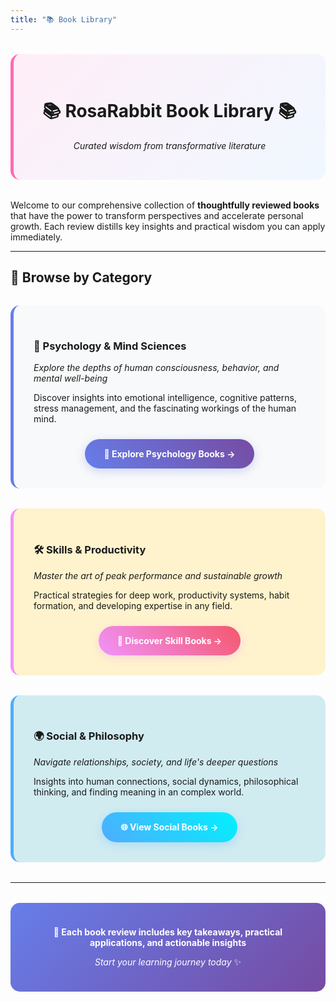 ```yaml
---
title: "📚 Book Library" 
---
```


<div style="text-align: center; margin: 2rem 0; padding: 2rem; background: linear-gradient(135deg, #ffeef8 0%, #f0f8ff 100%); border-radius: 15px; border-left: 5px solid #ff69b4;">

# 📚 RosaRabbit Book Library 📚

*Curated wisdom from transformative literature*

</div>

Welcome to our comprehensive collection of **thoughtfully reviewed books** that have the power to transform perspectives and accelerate personal growth. Each review distills key insights and practical wisdom you can apply immediately.

---

## 🎯 Browse by Category

<div style="display: grid; gap: 2rem; margin: 2rem 0;">

<div style="background: #f8f9fa; padding: 2rem; border-radius: 15px; border-left: 5px solid #667eea;">

### 🧠 Psychology & Mind Sciences

*Explore the depths of human consciousness, behavior, and mental well-being*

Discover insights into emotional intelligence, cognitive patterns, stress management, and the fascinating workings of the human mind.

<div style="text-align: center; margin-top: 1.5rem;">
<a href="./psyque/index" style="display: inline-block; background: linear-gradient(45deg, #667eea 0%, #764ba2 100%); color: white; padding: 15px 30px; border-radius: 25px; text-decoration: none; font-weight: bold; box-shadow: 0 4px 15px rgba(102, 126, 234, 0.3);">
🧠 Explore Psychology Books →
</a>
</div>

</div>

<div style="background: #fff3cd; padding: 2rem; border-radius: 15px; border-left: 5px solid #f093fb;">

### 🛠 Skills & Productivity

*Master the art of peak performance and sustainable growth*

Practical strategies for deep work, productivity systems, habit formation, and developing expertise in any field.

<div style="text-align: center; margin-top: 1.5rem;">
<a href="./skill/index" style="display: inline-block; background: linear-gradient(45deg, #f093fb 0%, #f5576c 100%); color: white; padding: 15px 30px; border-radius: 25px; text-decoration: none; font-weight: bold; box-shadow: 0 4px 15px rgba(240, 147, 251, 0.3);">
🚀 Discover Skill Books →
</a>
</div>

</div>

<div style="background: #d1ecf1; padding: 2rem; border-radius: 15px; border-left: 5px solid #4facfe;">

### 🌍 Social & Philosophy

*Navigate relationships, society, and life's deeper questions*

Insights into human connections, social dynamics, philosophical thinking, and finding meaning in an complex world.

<div style="text-align: center; margin-top: 1.5rem;">
<a href="./social/index" style="display: inline-block; background: linear-gradient(45deg, #4facfe 0%, #00f2fe 100%); color: white; padding: 15px 30px; border-radius: 25px; text-decoration: none; font-weight: bold; box-shadow: 0 4px 15px rgba(79, 172, 254, 0.3);">
🌐 View Social Books →
</a>
</div>

</div>

</div>

---

<div style="text-align: center; margin: 2rem 0; padding: 1.5rem; background: linear-gradient(135deg, #667eea 0%, #764ba2 100%); border-radius: 15px; color: white;">

**📖 Each book review includes key takeaways, practical applications, and actionable insights**

*Start your learning journey today* ✨

</div>
